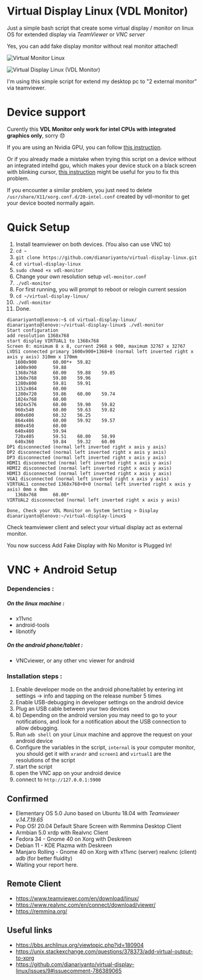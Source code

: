 # Virtual Display Linux (VDL Monitor)

Just a simple bash script that create some virtual display / monitor on linux OS for extended display via *TeamViewer* or *VNC server*

Yes, you can add fake display monitor without real monitor attached!

![Virtual Monitor Linux](https://raw.githubusercontent.com/dianariyanto/virtual-display-linux/master/Screenshot2.png)

![Virtual Display Linux (VDL Monitor)](https://raw.githubusercontent.com/dianariyanto/virtual-display-linux/master/Screenshot.png)

I'm using this simple script for extend my desktop pc to "2 external monitor" via teamviewer.


# Device support

Curently this **VDL Monitor only work for intel CPUs with integrated graphics only**, sorry 😞

If you are using an Nvidia GPU, you can follow [this instruction](https://github.com/dianariyanto/virtual-display-linux/issues/9#issuecomment-786389065). 

Or if you already made a mistake when trying this script on a device without an integrated intelhd gpu, which makes your device stuck on a black screen with blinking cursor, [this instruction](https://github.com/dianariyanto/virtual-display-linux/issues/16) might be useful for you to fix this problem.

If you encounter a similar problem, you just need to delete `/usr/share/X11/xorg.conf.d/20-intel.conf` created by vdl-monitor to get your device booted normally again.



# Quick Setup

1. Install teamviewer on both devices. (You also can use VNC to)
2. `cd ~`
3. `git clone https://github.com/dianariyanto/virtual-display-linux.git`
4. `cd virtual-display-linux`
6. `sudo chmod +x vdl-monitor`
5. Change your own resolution setup `vdl-monitor.conf`
6. `./vdl-monitor`
7. For first running, you will prompt to reboot or relogin current session
8. `cd ~/virtual-display-linux/`
9. `./vdl-monitor`
10. Done.

```shell
dianariyanto@lenovo:~$ cd virtual-display-linux/
dianariyanto@lenovo:~/virtual-display-linux$ ./vdl-monitor 
Start configuration
add resolution 1368x768
start display VIRTUAL1 to 1368x768
Screen 0: minimum 8 x 8, current 2968 x 900, maximum 32767 x 32767
LVDS1 connected primary 1600x900+1368+0 (normal left inverted right x axis y axis) 310mm x 170mm
   1600x900      60.00*+  59.82  
   1400x900      59.88  
   1368x768      60.00    59.88    59.85  
   1360x768      59.80    59.96  
   1280x800      59.81    59.91  
   1152x864      60.00  
   1280x720      59.86    60.00    59.74  
   1024x768      60.00  
   1024x576      60.00    59.90    59.82  
   960x540       60.00    59.63    59.82  
   800x600       60.32    56.25  
   864x486       60.00    59.92    59.57  
   800x450       60.00  
   640x480       59.94  
   720x405       59.51    60.00    58.99  
   640x360       59.84    59.32    60.00  
DP1 disconnected (normal left inverted right x axis y axis)
DP2 disconnected (normal left inverted right x axis y axis)
DP3 disconnected (normal left inverted right x axis y axis)
HDMI1 disconnected (normal left inverted right x axis y axis)
HDMI2 disconnected (normal left inverted right x axis y axis)
HDMI3 disconnected (normal left inverted right x axis y axis)
VGA1 disconnected (normal left inverted right x axis y axis)
VIRTUAL1 connected 1368x768+0+0 (normal left inverted right x axis y axis) 0mm x 0mm
   1368x768      60.00* 
VIRTUAL2 disconnected (normal left inverted right x axis y axis)

Done, Check your VDL Monitor on System Setting > Display
dianariyanto@lenovo:~/virtual-display-linux$ 

```

Check teamviewer client and select your virtual display act as external monitor.

You now success Add Fake Display with No Monitor is Plugged In!

# VNC + Android Setup

### Dependencies :

##### On the linux machine :
- x11vnc
- android-tools
- libnotify

##### On the android phone/tablet :
- VNCviewer, or any other vnc viewer for android

### Installation steps :
1. Enable developer mode on the android phone/tablet by entering int settings -> info and tapping on the release number 5 times  
2. Enable USB-debugging in developer settings on the android device  
3. Plug an USB cable between your two devices  
3. b) Depending on the android version you may need to go to your notifications, and look for a notification about the USB connection to allow debugging.  
4. Run `adb shell` on your Linux machine and approve the request on your android device  
5. Configure the variables in the script, `internal` is your computer monitor, you should get it with `xrandr` and ``screen1`` and `virtual1` are the resolutions of the script  
6. start the script  
7. open the VNC app on your android device  
8. connect to `http://127.0.0.1:5900`  

## Confirmed

* Elementary OS 5.0 Juno based on Ubuntu 18.04 with *Teamviewer v.14.7.19.65*
* Pop OS! 20.04 Default Share Screen with Remmina Desktop Client
* Armbian 5.0 xrdp with Realvnc Client
* Fedora 34 - Gnome 40 on Xorg with Deskreen
* Debian 11 - KDE Plazma with Deskreen
* Manjaro Rolling - Gnome 40 on Xorg with x11vnc (server) realvnc (client) adb (for better fluidity)
* Waiting your report here.

## Remote Client

* https://www.teamviewer.com/en/download/linux/
* https://www.realvnc.com/en/connect/download/viewer/
* https://remmina.org/

## Useful links
* https://bbs.archlinux.org/viewtopic.php?id=180904
* https://unix.stackexchange.com/questions/378373/add-virtual-output-to-xorg
* https://github.com/dianariyanto/virtual-display-linux/issues/9#issuecomment-786389065
